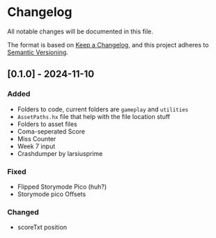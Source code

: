 # Changelog
All notable changes will be documented in this file.

The format is based on [Keep a Changelog](https://keepachangelog.com/en/1.0.0/),
and this project adheres to [Semantic Versioning](https://semver.org/spec/v2.0.0.html).

## [0.1.0] - 2024-11-10
### Added
- Folders to code, current folders are `gameplay` and `utilities`
- `AssetPaths.hx` file that help with the file location stuff
- Folders to asset files
- Coma-seperated Score
- Miss Counter
- Week 7 input
- Crashdumper by larsiusprime

### Fixed
- Flipped Storymode Pico (huh?)
- Storymode pico Offsets

### Changed
- scoreTxt position
